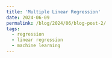 ```yaml
---
title: 'Multiple Linear Regression'
date: 2024-06-09
permalink: /blog/2024/06/blog-post-2/
tags:
  - regression
  - linear regression
  - machine learning
---
```

